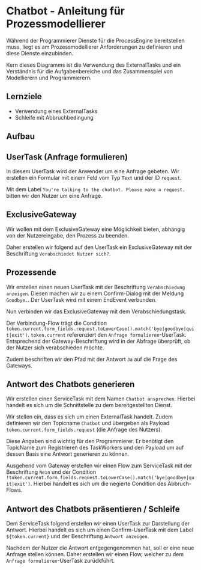 # Chatbot - Anleitung für Prozessmodellierer

Während der Programmierer Dienste für die ProcessEngine bereitstellen
muss, liegt es am Prozessmodellierer Anforderungen zu definieren und
diese Dienste einzubinden.

Kern dieses Diagramms ist die Verwendung des ExternalTasks und ein
Verständnis für die Aufgabenbereiche und das Zusammenspiel von
Modellierern und Programmierern.

## Lernziele

- Verwendung eines ExternalTasks
- Schleife mit Abbruchbedingung

## Aufbau

## UserTask (Anfrage formulieren)

In diesem UserTask wird der Anwender um eine Anfrage gebeten. Wir
erstellen ein Formular mit einem Feld vom Typ `Text` und der ID
`request`.

Mit dem Label `You're talking to the chatbot. Please make a request.`
bitten wir den Nutzer um eine Anfrage.

## ExclusiveGateway

Wir wollen mit dem ExclusiveGateway eine Möglichkeit bieten, abhängig
von der Nutzereingabe, den Prozess zu beenden.

Daher erstellen wir folgend auf den UserTask ein ExclusiveGateway mit
der Beschriftung `Verabschiedet Nutzer sich?`.

## Prozessende

Wir erstellen einen neuen UserTask mit der Beschriftung
`Verabschiedung anzeigen`. Diesen machen wir zu einem Confirm-Dialog
mit der Meldung `Goodbye.`. Der UserTask wird mit einem EndEvent
verbunden.

Nun verbinden wir das ExclusiveGateway mit dem Verabschiedungstask.

Der Verbindung-Flow trägt die Condition
`token.current.form_fields.request.toLowerCase().match('bye|goodbye|quit|exit')`.
`token.current` referenziert den `Anfrage formulieren`-UserTask.
Entsprechend der Gateway-Beschriftung wird in der Abfrage überprüft,
ob der Nutzer sich verabschieden möchte.

Zudem beschriften wir den Pfad mit der Antwort `Ja` auf die Frage des Gateways.

## Antwort des Chatbots generieren

Wir erstellen einen ServiceTask mit dem Namen `Chatbot ansprechen`.
Hierbei handelt es sich um die Schnittstelle zu dem bereitgestellten Dienst.

Wir stellen ein, dass es sich um einen ExternalTask handelt. Zudem
definieren wir den Topicname `Chatbot` und übergeben als Payload
`token.current.form_fields.request` (die Anfrage des Nutzers).

Diese Angaben sind wichtig für den Programmierer. Er benötigt den
TopicName zum Registrieren des TaskWorkers und den Payload um auf
dessen Basis eine Antwort generieren zu können.

Ausgehend vom Gateway erstellen wir einen Flow zum ServiceTask mit der
Beschriftung `Nein` und der Condition
`!token.current.form_fields.request.toLowerCase().match('bye|goodbye|quit|exit')`.
Hierbei handelt es sich um die negierte Condition des Abbruch-Flows.

## Antwort des Chatbots präsentieren / Schleife

Dem ServiceTask folgend erstellen wir einen UserTask zur Darstellung
der Antwort. Hierbei handelt es sich um einen Confirm-UserTask mit dem
Label `${token.current}` und der Beschriftung `Antwort anzeigen`.

Nachdem der Nutzer die Antwort entgegengenommen hat, soll er eine neue
Anfrage stellen können. Daher erstellen wir einen Flow, welcher zu dem
`Anfrage formulieren`-UserTask zurückführt.
